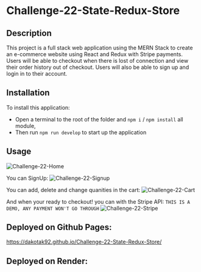 # Challenge-22-State-Redux-Store

## Description
This project is a full stack web application using the MERN Stack to create an e-commerce website using React and Redux with Stripe payments. Users will be able to checkout when there is lost of connection and view their order history out of checkout. Users will also be able to sign up and login in to their account.

## Installation
To install this application:
+ Open a terminal to the root of the folder and `npm i` / `npm install` all module,
+ Then run `npm run develop` to start up the application

## Usage
![Challenge-22-Home](https://github.com/DakotaK92/Challenge-22-State-Redux-Store/assets/46942706/7ccae79a-58a1-4864-8964-af59224285a8)

You can SignUp:
![Challenge-22-Signup](https://github.com/DakotaK92/Challenge-22-State-Redux-Store/assets/46942706/37113a6c-a53d-47af-99b4-dfaaaaf5e45f)

You can add, delete and change quanities in the cart:
![Challenge-22-Cart](https://github.com/DakotaK92/Challenge-22-State-Redux-Store/assets/46942706/b013572c-db2e-4784-bbd7-41cacc46f230)

And when your ready to checkout! you can with the Stripe API:
`THIS IS A DEMO, ANY PAYMENT WON'T GO THROUGH`
![Challenge-22-Stripe](https://github.com/DakotaK92/Challenge-22-State-Redux-Store/assets/46942706/278bd2aa-8f1c-4567-b649-79969cfb2d3d)

## Deployed on Github Pages:
https://dakotak92.github.io/Challenge-22-State-Redux-Store/
## Deployed on Render:
